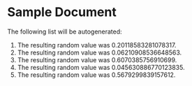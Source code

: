 # Sample Document

The following list will be autogenerated:

1. The resulting random value was 0.20118583281078317.
2. The resulting random value was 0.06210908536648563.
3. The resulting random value was 0.6070385756910699.
4. The resulting random value was 0.045630886770123835.
5. The resulting random value was 0.5679299839157612.

